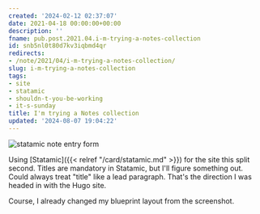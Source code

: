 ```yaml
---
created: '2024-02-12 02:37:07'
date: 2021-04-18 00:00:00+00:00
description: ''
fname: pub.post.2021.04.i-m-trying-a-notes-collection
id: snb5nl0t80d7kv3iqbmd4qr
redirects:
- /note/2021/04/i-m-trying-a-notes-collection/
slug: i-m-trying-a-notes-collection
tags:
- site
- statamic
- shouldn-t-you-be-working
- it-s-sunday
title: I'm trying a Notes collection
updated: '2024-08-07 19:04:22'
---
```


![statamic note entry form](assets/img/2021/cover-2021-04-18.png)

Using [Statamic]({{< relref "/card/statamic.md" >}}) for the site this split second. Titles are mandatory in Statamic, but I'll figure something out. Could always treat "title" like a lead paragraph. That's the direction I was headed in with the Hugo site.

Course, I already changed my blueprint layout from the screenshot.